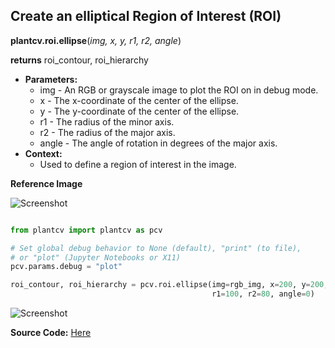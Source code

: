 ## Create an elliptical Region of Interest (ROI)

**plantcv.roi.ellipse**(*img, x, y, r1, r2, angle*)

**returns** roi_contour, roi_hierarchy

- **Parameters:**
    - img - An RGB or grayscale image to plot the ROI on in debug mode.
    - x - The x-coordinate of the center of the ellipse.
    - y - The y-coordinate of the center of the ellipse.
    - r1 - The radius of the minor axis.
    - r2 - The radius of the major axis.
    - angle - The angle of rotation in degrees of the major axis.
- **Context:**
    - Used to define a region of interest in the image.

**Reference Image**

![Screenshot](img/documentation_images/ellipse/original_image.jpg)

```python

from plantcv import plantcv as pcv

# Set global debug behavior to None (default), "print" (to file), 
# or "plot" (Jupyter Notebooks or X11)
pcv.params.debug = "plot"

roi_contour, roi_hierarchy = pcv.roi.ellipse(img=rgb_img, x=200, y=200, 
                                             r1=100, r2=80, angle=0)

```

![Screenshot](img/documentation_images/ellipse/image_with_roi.jpg)

**Source Code:** [Here](https://github.com/danforthcenter/plantcv/blob/main/plantcv/plantcv/roi/roi_methods.py)
